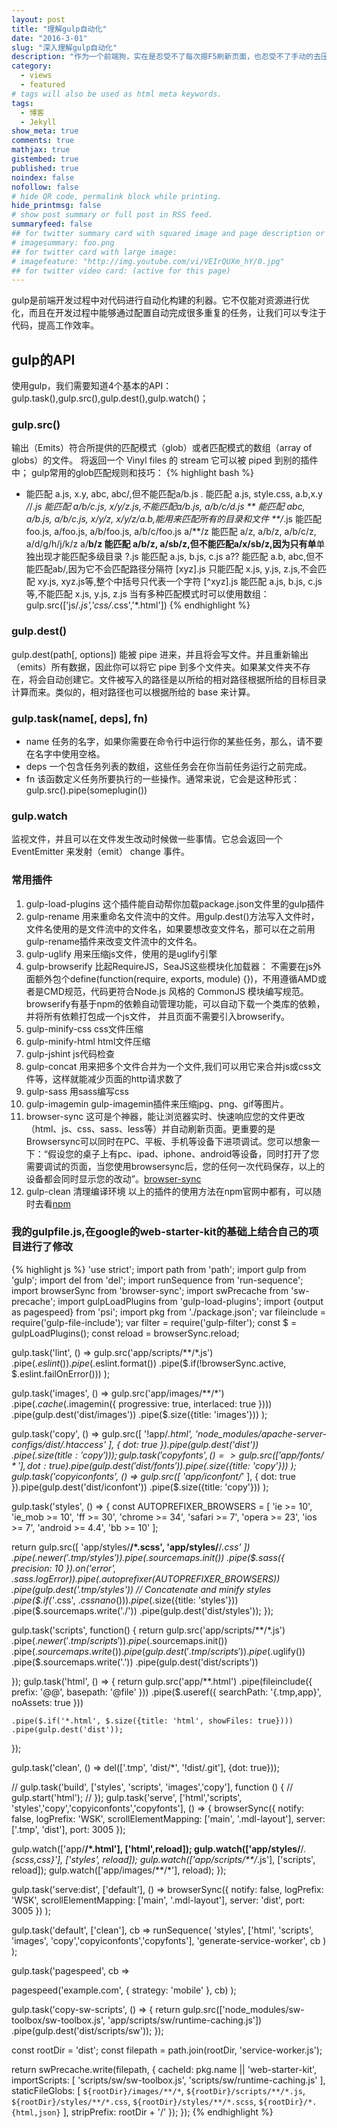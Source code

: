```yaml
---
layout: post
title: "理解gulp自动化"
date: "2016-3-01"
slug: "深入理解gulp自动化"
description: "作为一个前端狗，实在是忍受不了每次摁F5刷新页面，也忍受不了手动的去压缩代码。使用gulp构建自己的工作流再爽不过了."
category:
  - views
  - featured
# tags will also be used as html meta keywords.
tags:
  - 博客
  - Jekyll
show_meta: true
comments: true
mathjax: true
gistembed: true
published: true
noindex: false
nofollow: false
# hide QR code, permalink block while printing.
hide_printmsg: false
# show post summary or full post in RSS feed.
summaryfeed: false
## for twitter summary card with squared image and page description or page excerpt:
# imagesummary: foo.png
## for twitter card with large image:
# imagefeature: "http://img.youtube.com/vi/VEIrQUXm_hY/0.jpg"
## for twitter video card: (active for this page)
---
```


gulp是前端开发过程中对代码进行自动化构建的利器。它不仅能对资源进行优化，而且在开发过程中能够通过配置自动完成很多重复的任务，让我们可以专注于代码，提高工作效率。

<!--more-->

## gulp的API
使用gulp，我们需要知道4个基本的API：gulp.task(),gulp.src(),gulp.dest(),gulp.watch()；

### gulp.src()
输出（Emits）符合所提供的匹配模式（glob）或者匹配模式的数组（array of globs）的文件。 将返回一个 Vinyl files 的 stream 它可以被 piped 到别的插件中；
gulp常用的glob匹配规则和技巧：
{% highlight bash %}
* 能匹配 a.js, x.y, abc, abc/,但不能匹配a/b.js
*.* 能匹配 a.js, style.css, a.b,x.y
*/*/*.js 能匹配 a/b/c.js, x/y/z.js,不能匹配a/b.js, a/b/c/d.js
** 能匹配 abc, a/b.js, a/b/c.js, x/y/z, x/y/z/a.b,能用来匹配所有的目录和文件
**/*.js 能匹配 foo.js, a/foo.js, a/b/foo.js, a/b/c/foo.js
a/**/z 能匹配 a/z, a/b/z, a/b/c/z, a/d/g/h/j/k/z
a/**b/z 能匹配 a/b/z, a/sb/z,但不能匹配a/x/sb/z,因为只有单**单独出现才能匹配多级目录
?.js 能匹配 a.js, b.js, c.js
a?? 能匹配 a.b, abc,但不能匹配ab/,因为它不会匹配路径分隔符
[xyz].js 只能匹配 x.js, y.js, z.js,不会匹配 xy.js, xyz.js等,整个中括号只代表一个字符
[^xyz].js 能匹配 a.js, b.js, c.js等,不能匹配 x.js, y.js, z.js
当有多种匹配模式时可以使用数组：gulp.src(['js/*.js','css/*.css','*.html'])
{% endhighlight %}



### gulp.dest()
gulp.dest(path[, options])
能被 pipe 进来，并且将会写文件。并且重新输出（emits）所有数据，因此你可以将它 pipe 到多个文件夹。如果某文件夹不存在，将会自动创建它。文件被写入的路径是以所给的相对路径根据所给的目标目录计算而来。类似的，相对路径也可以根据所给的 base 来计算。




### gulp.task(name[, deps], fn)
* name 任务的名字，如果你需要在命令行中运行你的某些任务，那么，请不要在名字中使用空格。
* deps 一个包含任务列表的数组，这些任务会在你当前任务运行之前完成。
* fn 该函数定义任务所要执行的一些操作。通常来说，它会是这种形式：gulp.src().pipe(someplugin())

### gulp.watch
监视文件，并且可以在文件发生改动时候做一些事情。它总会返回一个 EventEmitter 来发射（emit） change 事件。

### 常用插件
1. gulp-load-plugins  这个插件能自动帮你加载package.json文件里的gulp插件
2. gulp-rename 用来重命名文件流中的文件。用gulp.dest()方法写入文件时，文件名使用的是文件流中的文件名，如果要想改变文件名，那可以在之前用gulp-rename插件来改变文件流中的文件名。
3. gulp-uglify 用来压缩js文件，使用的是uglify引擎
4. gulp-browserify 比起RequireJS，SeaJS这些模块化加载器： 不需要在js外面额外包个define(function(require, exports, module) {})，不用遵循AMD或者是CMD规范，代码更符合Node.js 风格的 CommonJS 模块编写规范。browserify有基于npm的依赖自动管理功能，可以自动下载一个类库的依赖，并将所有依赖打包成一个js文件， 并且页面不需要引入browserify。
5. gulp-minify-css css文件压缩
6. gulp-minify-html html文件压缩
7. gulp-jshint js代码检查
8. gulp-concat 用来把多个文件合并为一个文件,我们可以用它来合并js或css文件等，这样就能减少页面的http请求数了
9. gulp-sass 用sass编写css
10. gulp-imagemin gulp-imagemin插件来压缩jpg、png、gif等图片。
11. browser-sync   这可是个神器，能让浏览器实时、快速响应您的文件更改（html、js、css、sass、less等）并自动刷新页面。更重要的是 Browsersync可以同时在PC、平板、手机等设备下进项调试。您可以想象一下：“假设您的桌子上有pc、ipad、iphone、android等设备，同时打开了您需要调试的页面，当您使用browsersync后，您的任何一次代码保存，以上的设备都会同时显示您的改动”。[browser-sync](http://www.browsersync.cn/)
12. gulp-clean 清理编译环境
以上的插件的使用方法在npm官网中都有，可以随时去看[npm](https://www.npmjs.com/)

### 我的gulpfile.js,在google的web-starter-kit的基础上结合自己的项目进行了修改
{% highlight js %}
'use strict';
import path from 'path';
import gulp from 'gulp';
import del from 'del';
import runSequence from 'run-sequence';
import browserSync from 'browser-sync';
import swPrecache from 'sw-precache';
import gulpLoadPlugins from 'gulp-load-plugins';
import {output as pagespeed} from 'psi';
import pkg from './package.json';
var fileinclude = require('gulp-file-include');
var filter = require('gulp-filter');
const $ = gulpLoadPlugins();
const reload = browserSync.reload;

gulp.task('lint', () =>
  gulp.src('app/scripts/**/*.js')
    .pipe($.eslint())
    .pipe($.eslint.format())
    .pipe($.if(!browserSync.active, $.eslint.failOnError()))
);

gulp.task('images', () =>
  gulp.src('app/images/**/*')
    .pipe($.cache($.imagemin({
      progressive: true,
      interlaced: true
    })))
    .pipe(gulp.dest('dist/images'))
    .pipe($.size({title: 'images'}))
);

gulp.task('copy', () =>
  gulp.src([
    '!app/*.html',
    'node_modules/apache-server-configs/dist/.htaccess'
  ], {
    dot: true
  }).pipe(gulp.dest('dist'))
    .pipe($.size({title: 'copy'}))
);
gulp.task('copyfonts', () =>
  gulp.src([
    'app/fonts/*'
  ], {
    dot: true
}).pipe(gulp.dest('dist/fonts'))
    .pipe($.size({title: 'copy'}))
);
gulp.task('copyiconfonts', () =>
  gulp.src([
    'app/iconfont/*'
  ], {
    dot: true
}).pipe(gulp.dest('dist/iconfont'))
    .pipe($.size({title: 'copy'}))
);

gulp.task('styles', () => {
  const AUTOPREFIXER_BROWSERS = [
    'ie >= 10',
    'ie_mob >= 10',
    'ff >= 30',
    'chrome >= 34',
    'safari >= 7',
    'opera >= 23',
    'ios >= 7',
    'android >= 4.4',
    'bb >= 10'
  ];

  return gulp.src([
    'app/styles/**/*.scss',
    'app/styles/**/*.css'
  ])
    .pipe($.newer('.tmp/styles'))
    .pipe($.sourcemaps.init())
    .pipe($.sass({
      precision: 10
    }).on('error', $.sass.logError))
    .pipe($.autoprefixer(AUTOPREFIXER_BROWSERS))
    .pipe(gulp.dest('.tmp/styles'))
    // Concatenate and minify styles
    .pipe($.if('*.css', $.cssnano()))
    .pipe($.size({title: 'styles'}))
    .pipe($.sourcemaps.write('./'))
    .pipe(gulp.dest('dist/styles'));
});

gulp.task('scripts', function() {
	return gulp.src('app/scripts/**/*.js')
            .pipe($.newer('.tmp/scripts'))
            .pipe($.sourcemaps.init())
            .pipe($.sourcemaps.write())
		    .pipe(gulp.dest('.tmp/scripts'))
		    .pipe($.uglify())
            .pipe($.sourcemaps.write('.'))
		    .pipe(gulp.dest('dist/scripts'))

});
gulp.task('html', () => {
  return gulp.src('app/**.html')
    .pipe(fileinclude({
          prefix: '@@',
          basepath: '@file'
        }))
    .pipe($.useref({
      searchPath: '{.tmp,app}',
      noAssets: true
    }))

    .pipe($.if('*.html', $.size({title: 'html', showFiles: true})))
    .pipe(gulp.dest('dist'));
});

gulp.task('clean', () => del(['.tmp', 'dist/*', '!dist/.git'], {dot: true}));

// gulp.task('build', ['styles', 'scripts', 'images','copy'], function () {
//   gulp.start('html');
// });
gulp.task('serve', ['html','scripts', 'styles','copy','copyiconfonts','copyfonts'], () => {
  browserSync({
    notify: false,
    logPrefix: 'WSK',
    scrollElementMapping: ['main', '.mdl-layout'],
    server: ['.tmp', 'dist'],
    port: 3005
  });

  gulp.watch(['app/**/*.html'], ['html',reload]);
  gulp.watch(['app/styles/**/*.{scss,css}'], ['styles', reload]);
  gulp.watch(['app/scripts/**/*.js'], ['scripts', reload]);
  gulp.watch(['app/images/**/*'], reload);
});

gulp.task('serve:dist', ['default'], () =>
  browserSync({
    notify: false,
    logPrefix: 'WSK',
    scrollElementMapping: ['main', '.mdl-layout'],
    server: 'dist',
    port: 3005
  })
);

gulp.task('default', ['clean'], cb =>
  runSequence(
    'styles',
    ['html', 'scripts', 'images', 'copy','copyiconfonts','copyfonts'],
    'generate-service-worker',
    cb
  )
);

gulp.task('pagespeed', cb =>

  pagespeed('example.com', {
    strategy: 'mobile'
  }, cb)
);

gulp.task('copy-sw-scripts', () => {
  return gulp.src(['node_modules/sw-toolbox/sw-toolbox.js', 'app/scripts/sw/runtime-caching.js'])
    .pipe(gulp.dest('dist/scripts/sw'));
});

  const rootDir = 'dist';
  const filepath = path.join(rootDir, 'service-worker.js');

  return swPrecache.write(filepath, {
    cacheId: pkg.name || 'web-starter-kit',
    importScripts: [
      'scripts/sw/sw-toolbox.js',
      'scripts/sw/runtime-caching.js'
    ],
    staticFileGlobs: [
      `${rootDir}/images/**/*`,
      `${rootDir}/scripts/**/*.js`,
      `${rootDir}/styles/**/*.css`,
      `${rootDir}/styles/**/*.scss`,
      `${rootDir}/*.{html,json}`
    ],
    stripPrefix: rootDir + '/'
  });
});
{% endhighlight %}